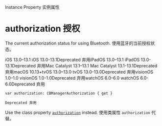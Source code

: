 Instance Property 实例属性

# authorization 授权

The current authorization status for using Bluetooth.
使用蓝牙的当前授权状态。

iOS 13.0–13.1 iOS 13.0-13.1Deprecated 弃用iPadOS 13.0–13.1 iPadOS 13.0-13.1Deprecated 弃用Mac Catalyst 13.1–13.1 Mac Catalyst 13.1-13.1Deprecated 弃用macOS 10.13+tvOS 13.0–13.0 tvOS 13.0-13.0Deprecated 弃用visionOS 1.0–1.0 visionOS 1.0-1.0Deprecated 弃用watchOS 6.0–6.0 watchOS 6.0-6.0Deprecated 弃用

```
var authorization: CBManagerAuthorization { get }
```

`Deprecated 弃用`

Use the class property [`authorization`](https://developer.apple.com/documentation/corebluetooth/cbmanager/authorization-swift.type.property) instead.
使用类属性 `authorization` 代替。
